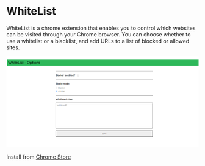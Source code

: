 # WhiteList
WhiteList is a chrome extension that enables you to control which websites can be visited through your Chrome browser.
You can choose whether to use a whitelist or a blacklist, and add URLs to a list of blocked or allowed sites.

![Image of extension settings page](./Settings.PNG "Extension settings page")

Install from [Chrome Store](https://chrome.google.com/webstore/detail/whitelist/eajfidjagfdheejfooghbheaimkghofa)
